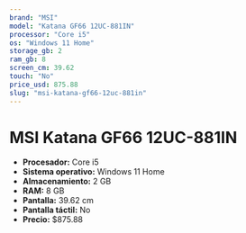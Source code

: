 ```yaml
---
brand: "MSI"
model: "Katana GF66 12UC-881IN"
processor: "Core i5"
os: "Windows 11 Home"
storage_gb: 2
ram_gb: 8
screen_cm: 39.62
touch: "No"
price_usd: 875.88
slug: "msi-katana-gf66-12uc-881in"
---
```


# MSI Katana GF66 12UC-881IN

- **Procesador:** Core i5
- **Sistema operativo:** Windows 11 Home
- **Almacenamiento:** 2 GB
- **RAM:** 8 GB
- **Pantalla:** 39.62 cm
- **Pantalla táctil:** No
- **Precio:** $875.88
